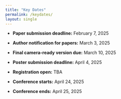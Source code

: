 ```yaml
---
title: "Key Dates"
permalink: /keydates/
layout: single
---
```


- **Paper submission deadline:** February 7, 2025

- **Author notification for papers:** March 3, 2025

- **Final camera-ready version due:** March 10, 2025

- **Poster submission deadline:** April 4, 2025

- **Registration open:** TBA

- **Conference starts:** April 24, 2025

- **Conference ends:** April 25, 2025

